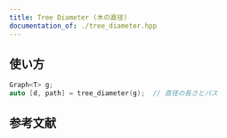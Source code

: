 ```yaml
---
title: Tree Diameter (木の直径)
documentation_of: ./tree_diameter.hpp
---
```


## 使い方

```cpp
Graph<T> g;
auto [d, path] = tree_diameter(g);  // 直径の長さとパス
```

## 参考文献
